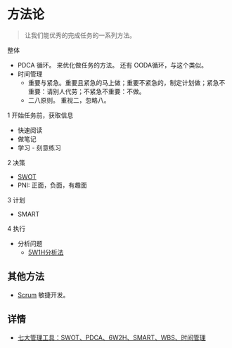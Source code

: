 # 方法论
> 让我们能优秀的完成任务的一系列方法。

整体
* PDCA 循环。 来优化做任务的方法。 还有 OODA循环，与这个类似。
* 时间管理
  * 重要与紧急。重要且紧急的马上做；重要不紧急的，制定计划做；紧急不重要：请别人代劳；不紧急不重要：不做。
  * 二八原则。 重视二，忽略八。

1 开始任务前，获取信息
* 快速阅读
* 做笔记
* 学习 - 刻意练习

2 决策
* [SWOT](swot)
* PNI: 正面，负面，有趣面

3 计划
* SMART

4 执行
* 分析问题
  * [5W1H分析法](5W1H分析法)

## 其他方法
* [Scrum](scrum) 敏捷开发。


## 详情
* [七大管理工具：SWOT、PDCA、6W2H、SMART、WBS、时间管理](https://www.jianshu.com/p/f85a746c8eec)

